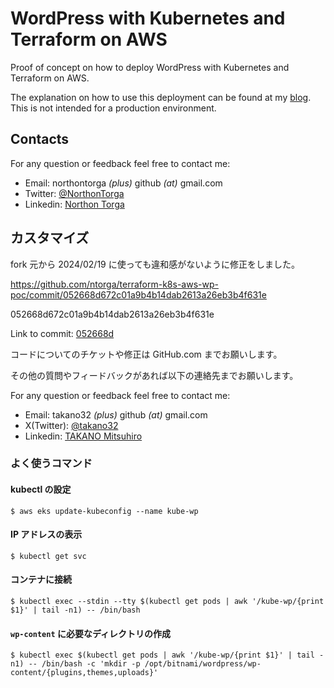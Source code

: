 # WordPress with Kubernetes and Terraform on AWS

Proof of concept on how to deploy WordPress with Kubernetes and Terraform on AWS.

The explanation on how to use this deployment can be found at my [blog](https://ntorga.com/deploying-wordpress-with-kubernetes-and-terraform-on-aws/). This is not intended for a production environment.

## Contacts

For any question or feedback feel free to contact me:

- Email: northontorga _(plus)_ github _(at)_ gmail.com
- Twitter: [@NorthonTorga](https://twitter.com/northontorga)
- Linkedin: [Northon Torga](https://www.linkedin.com/in/ntorga/)

## カスタマイズ

fork 元から 2024/02/19 に使っても違和感がないように修正をしました。

https://github.com/ntorga/terraform-k8s-aws-wp-poc/commit/052668d672c01a9b4b14dab2613a26eb3b4f631e

052668d672c01a9b4b14dab2613a26eb3b4f631e

Link to commit: [052668d](/commit/052668d672c01a9b4b14dab2613a26eb3b4f631e)  

コードについてのチケットや修正は GitHub.com までお願いします。

その他の質問やフィードバックがあれば以下の連絡先までお願いします。

For any question or feedback feel free to contact me:

- Email: takano32 _(plus)_ github _(at)_ gmail.com
- X(Twitter): [@takano32](https://x.com/takano32)
- Linkedin: [TAKANO Mitsuhiro](https://www.linkedin.com/in/takano32)


### よく使うコマンド

#### kubectl の設定

```
$ aws eks update-kubeconfig --name kube-wp
```

#### IP アドレスの表示

```
$ kubectl get svc
```

#### コンテナに接続

```
$ kubectl exec --stdin --tty $(kubectl get pods | awk '/kube-wp/{print $1}' | tail -n1) -- /bin/bash
```

#### `wp-content` に必要なディレクトリの作成

```
$ kubectl exec $(kubectl get pods | awk '/kube-wp/{print $1}' | tail -n1) -- /bin/bash -c 'mkdir -p /opt/bitnami/wordpress/wp-content/{plugins,themes,uploads}'
```
